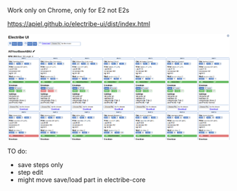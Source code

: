 Work only on Chrome, only for E2 not E2s

https://apiel.github.io/electribe-ui/dist/index.html

![Screenshot](https://raw.githubusercontent.com/apiel/electribe-ui/main/electribe-ui.png)

TO do:
- save steps only
- step edit
- might move save/load part in electribe-core
